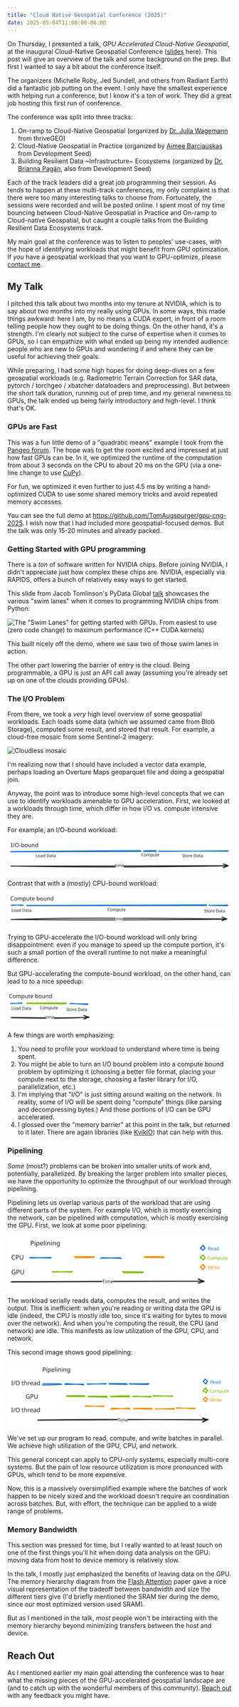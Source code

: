 ```yaml
---
title: "Cloud Native Geospatial Conference (2025)"
date: 2025-05-04T11:00:00-06:00
---
```


On Thursday, I presented a talk, *GPU Accelerated Cloud-Native Geospatial*, at the
inaugural Cloud-Native Geospatial Conference ([slides] here). This post will
give an overview of the talk and some background on the prep. But first I wanted
to say a bit about the conference itself.

The organizers (Michelle Roby, Jed Sundell, and others from Radiant Earth) did a
fantastic job putting on the event. I only have the smallest experience with
helping run a conference, but I know it's a ton of work. They did a great job
hosting this first run of conference.

The conference was split into three tracks:

1. On-ramp to Cloud-Native Geospatial (organized by [Dr. Julia Wagemann](https://www.linkedin.com/in/julia-wagemann/) from
   thriveGEO)
2. Cloud-Native Geospatial in Practice (organized by [Aimee Barciauskas](https://www.linkedin.com/in/abarciauskas/) from
   Development Seed)
3. Building Resilient Data ~Infrastructure~ Ecosystems (organized by [Dr. Brianna
   Pagán](https://www.linkedin.com/in/brianna-r-pag%C3%A1n-phd-8a49a46b/), also from Development Seed)

Each of the track leaders did a great job programming their session. As tends to
happen at these multi-track conferences, my only complaint is that there were
too many interesting talks to choose from. Fortunately, the sessions were
recorded and will be posted online. I spent most of my time bouncing between
Cloud-Native Geospatial in Practice and On-ramp to Cloud-native Geospatial, but
caught a couple talks from the Building Resilient Data Ecosystems track. 

My main goal at the conference was to listen to peoples' use-cases, with the
hope of identifying workloads that might benefit from GPU optimization. If *you*
have a geospatial workload that you want to GPU-optimize, please [contact
me](mailto:toaugspurger@nvidia.com).

## My Talk

I pitched this talk about two months into my tenure at NVIDIA, which is to say
about two months into my really using GPUs. In some ways, this made things
awkward: here I am, by no means a CUDA expert, in front of a room telling people
how they ought to be doing things. On the other hand, it's a strength. I'm
clearly not subject to the curse of expertise when it comes to GPUs, so I can
empathize with what ended up being my intended audience: people who are new to
GPUs and wondering if and where they can be useful for achieving their goals.

While preparing, I had some high hopes for doing deep-dives on a few geospatial
workloads (e.g. Radiometric Terrain Correction for SAR data, pytorch / torchgeo
/ xbatcher dataloaders and preprocessing). But between the short talk duration,
running out of prep time, and my general newness to GPUs, the talk ended up
being fairly introductory and high-level. I think that's OK.

### GPUs are Fast

This was a fun little demo of a "quadratic means" example I took from the
[Pangeo forum]. The hope was to get the room excited and impressed at just how
fast GPUs can be. In it, we optimized the runtime of the computation from about
3 seconds on the CPU to about 20 ms on the GPU (via a one-line change to use
[CuPy]).

For fun, we optimized it even further to just 4.5 ms by writing a hand-optimized
CUDA to use some shared memory tricks and avoid repeated memory accesses.

You can see the full demo at https://github.com/TomAugspurger/gpu-cng-2025. I
wish now that I had included more geospatial-focused demos. But the talk was
only 15-20 minutes and already packed.

### Getting Started with GPU programming

There is a *ton* of software written for NVIDIA chips. Before joining NVIDIA, I
didn't appreciate just how complex these chips are. NVIDIA, especially via
RAPIDS, offers a bunch of relatively easy ways to get started.

This slide from Jacob Tomlinson's PyData Global
[talk](https://global2024.pydata.org/cfp/talk/BUC3GV/) showcases the various
"swim lanes" when it comes to programming NVIDIA chips from Python:

![The "Swim Lanes" for getting started with GPUs. From easiest to use (zero code change) to maximum performance (C++ CUDA kernels)](https://github.com/user-attachments/assets/0b0aeda2-6cdc-4946-9b99-3dce73776f0f)

This built nicely off the demo, where we saw two of those swim lanes in action.

The other part lowering the barrier of entry is the cloud. Being programmable, a
GPU is just an API call away (assuming you're already set up on one of the
clouds providing GPUs).

### The I/O Problem

From there, we took a *very* high level overview of some geospatial workloads.
Each loads some data (which we assumed came from Blob Storage), computed some
result, and stored that result. For example, a cloud-free mosaic from some
Sentinel-2 imagery:

![Cloudless mosaic](https://ai4edatasetspublicassets.blob.core.windows.net/assets/notebook-output/tutorials-cloudless-mosaic-sentinel2.ipynb/9.png)

I'm realizing now that I should have included a vector data example, perhaps
loading an Overture Maps geoparquet file and doing a geospatial join.

Anyway, the point was to introduce some high-level concepts that we can use to
identify workloads amenable to GPU acceleration. First, we looked at a workloads
through time, which differ in how I/O vs. compute intensive they are.

For example, an I/O-bound workload:

<img src="/assets/cng-forum-2025-iobound.svg"/>

Contrast that with a (mostly) CPU-bound workload:

<img src="/assets/cng-forum-2025-compute.svg"/>

Trying to GPU-accelerate the I/O-bound workload will only bring disappointment: even if you manage to speed up the compute portion, it's such a small portion of the overall runtime to not make a meaningful difference.

But GPU-accelerating the compute-bound workload, on the other hand, can lead to
to a nice speedup:

<img src="/assets/cng-forum-2025-compute-optimized.svg"/>

A few things are worth emphasizing:

1. You need to profile your workload to understand where time is being spent.
2. You might be able to turn an I/O bound problem into a compute bound problem
   by optimizing it (choosing a better file format, placing your compute next to
   the storage, choosing a faster library for I/O, parallelization, etc.)
3. I'm implying that "I/O" is just sitting around waiting on the network. In
   reality, some of I/O will be spent doing "compute" things (like parsing and
   decompressing bytes.) And those portions of I/O can be GPU accelerated.
4. I glossed over the "memory barrier" at this point in the talk, but returned
   to it later. There are again libraries (like
   [KvikIO](https://docs.rapids.ai/api/kvikio/stable/)) that can help with this.

### Pipelining

*Some* (most?) problems can be broken into smaller units of work and,
potentially, parallelized. By breaking the larger problem into smaller pieces,
we have the opportunity to optimize the throughput of our workload through pipelining.

Pipelining lets us overlap various parts of the workload that are using
different parts of the system. For example I/O, which is mostly exercising the
network, can be pipelined with computation, which is mostly exercising the GPU.
First, we look at some poor pipelining:

<img src="/assets/cng-forum-2025-pipeline-bad.svg"/>

The workload serially reads data, computes the result, and writes the output.
This is inefficient: when you're reading or writing data the GPU is idle
(indeed, the CPU is mostly idle too, since it's waiting for bytes to move over
the network). And when you're computing the result, the CPU (and network) are
idle. This manifests as low utilization of the GPU, CPU, and network.

This second image shows good pipelining:

<img src="/assets/cng-forum-2025-pipeline-good.svg"/>

We've set up our program to read, compute, and write batches in parallel. We achieve high utilization of the GPU, CPU, and network.

This general concept can apply to CPU-only systems, especially multi-core
systems. But the pain of low resource utilization is more pronounced with GPUs,
which tend to be more expensive.

Now, this is a massively oversimplified example where the batches of work happen
to be nicely sized and the workload doesn't require an coordination across
batches. But, with effort, the technique can be applied to a wide range of
problems.

### Memory Bandwidth

This section was pressed for time, but I really wanted to at least touch on one
of the first things you'll hit when doing data analysis on the GPU: moving data
from host to device memory is relatively slow.

In the talk, I mostly just emphasized the benefits of leaving data on the GPU.
The memory hierarchy diagram from the [Flash
Attention](https://github.com/Dao-AILab/flash-attention) paper gave a nice
visual representation of the tradeoff between bandwidth and size the different
tiers give (I'd briefly mentioned the SRAM tier during the demo, since our most
optimized version used SRAM).

But as I mentioned in the talk, *most* people won't be interacting with the memory
hierarchy beyond minimizing transfers between the host and device.

## Reach Out

As I mentioned earlier my main goal attending the conference was to hear what
the missing pieces of the GPU-accelerated geospatial landscape are (and to catch
up with the wonderful members of this community). [Reach
out](mailto:toaugspurger@nvidia.com) with any feedback you might have.

[slides]: https://tomaugspurger.net/assets/gpu-accelerated-cng.pdf
[Pangeo forum]: https://discourse.pangeo.io/
[CuPy]: https://cupy.dev/